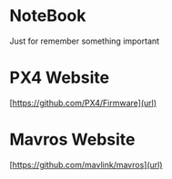 # NoteBook
Just for remember something important

# PX4 Website

[https://github.com/PX4/Firmware](url)


# Mavros Website

[https://github.com/mavlink/mavros](url)
